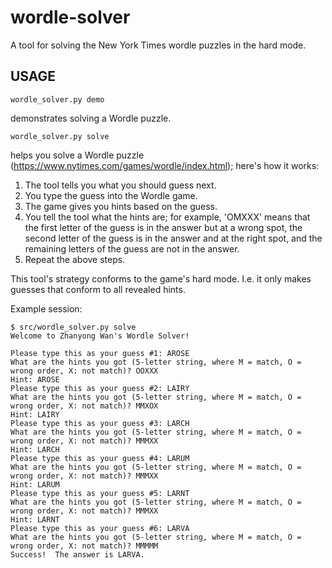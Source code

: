 # wordle-solver
A tool for solving the New York Times wordle puzzles in the hard mode.

## USAGE

```
wordle_solver.py demo
```
demonstrates solving a Wordle puzzle.

```
wordle_solver.py solve
```

helps you solve a Wordle puzzle (https://www.nytimes.com/games/wordle/index.html);
here's how it works:

1.  The tool tells you what you should guess next.
2.  You type the guess into the Wordle game.
3.  The game gives you hints based on the guess.
4.  You tell the tool what the hints are; for example, 'OMXXX' means that
    the first letter of the guess is in the answer but at a wrong spot,
    the second letter of the guess is in the answer and at the right spot,
    and the remaining letters of the guess are not in the answer.
5.  Repeat the above steps.

This tool's strategy conforms to the game's hard mode. I.e. it only makes
guesses that conform to all revealed hints.

Example session:

```
$ src/wordle_solver.py solve
Welcome to Zhanyong Wan's Wordle Solver!

Please type this as your guess #1: AROSE
What are the hints you got (5-letter string, where M = match, O = wrong order, X: not match)? OOXXX
Hint: AROSE
Please type this as your guess #2: LAIRY
What are the hints you got (5-letter string, where M = match, O = wrong order, X: not match)? MMXOX
Hint: LAIRY
Please type this as your guess #3: LARCH
What are the hints you got (5-letter string, where M = match, O = wrong order, X: not match)? MMMXX
Hint: LARCH
Please type this as your guess #4: LARUM
What are the hints you got (5-letter string, where M = match, O = wrong order, X: not match)? MMMXX
Hint: LARUM
Please type this as your guess #5: LARNT
What are the hints you got (5-letter string, where M = match, O = wrong order, X: not match)? MMMXX
Hint: LARNT
Please type this as your guess #6: LARVA
What are the hints you got (5-letter string, where M = match, O = wrong order, X: not match)? MMMMM
Success!  The answer is LARVA.
```